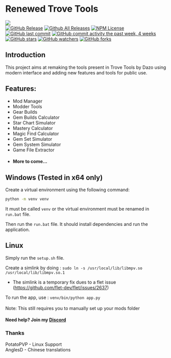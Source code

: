 # Renewed Trove Tools
[![](https://dcbadge.limes.pink/api/server/WTq6YxYzut)](https://discord.gg/WTq6YxYzut)
<br>
[![GitHub Release](https://img.shields.io/github/release/AallynReed/RenewedTroveTools.svg?style=flat)]()
[![Github All Releases](https://img.shields.io/github/downloads/AallynReed/RenewedTroveTools/total.svg?style=flat)]()
[![NPM License](https://img.shields.io/npm/l/all-contributors.svg?style=flat)](https://github.com/AallynReed/RenewedTroveTools/blob/master/LICENSE)
<br>
[![GitHub last commit](https://img.shields.io/github/last-commit/AallynReed/RenewedTroveTools.svg?style=flat)]()
[![GitHub commit activity the past week, 4 weeks](https://img.shields.io/github/commit-activity/y/AallynReed/RenewedTroveTools.svg?style=flat)]()
<br>
[![GitHub stars](https://img.shields.io/github/stars/AallynReed/RenewedTroveTools.svg?style=social&label=Stars&style=plastic)]()
[![GitHub watchers](https://img.shields.io/github/watchers/AallynReed/RenewedTroveTools.svg?style=social&label=Watch&style=plastic)]()
[![GitHub forks](https://img.shields.io/github/forks/AallynReed/RenewedTroveTools.svg?style=social&label=Fork&style=plastic)]()
## Introduction
This project aims at remaking the tools present in Trove Tools by Dazo using modern interface and adding new features and tools for public use.

## Features:
- Mod Manager
- Modder Tools
- Gear Builds
- Gem Builds Calculator
- Star Chart Simulator
- Mastery Calculator
- Magic Find Calculator
- Gem Set Simulator
- Gem System Simulator
- Game File Extractor
- #### More to come...

## Windows (Tested in x64 only)
Create a virtual environment using the following command:
```bash
python -m venv venv
```
It must be called `venv` or the virtual environment must be renamed in `run.bat` file.

Then run the `run.bat` file. It should install dependencies and run the application.

## Linux
Simply run the `setup.sh` file.

Create a simlink by doing :
`sudo ln -s /usr/local/lib/libmpv.so /usr/local/lib/libmpv.so.1`
- The simlink is a temporary fix dues to a flet issue (https://github.com/flet-dev/flet/issues/2637)

To run the app, use : `venv/bin/python app.py`
<br>
<br>
Note: This still requires you to manually set up your mods folder

#### Need help? Join my [Discord](https://kiwiapi.aallyn.xyz/v1/misc/support)

### Thanks
PotatoPVP - Linux Support
<br>
AnglesD - Chinese translations
